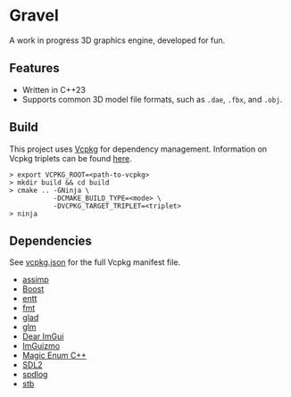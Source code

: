 # Gravel

A work in progress 3D graphics engine, developed for fun.

## Features

* Written in C++23
* Supports common 3D model file formats, such as `.dae`, `.fbx`, and `.obj`.

## Build

This project uses [Vcpkg](https://github.com/microsoft/vcpkg) for dependency management.
Information on Vcpkg triplets can be found [here](https://github.com/microsoft/vcpkg/docs/users/triplets.md).

```
> export VCPKG_ROOT=<path-to-vcpkg>
> mkdir build && cd build
> cmake .. -GNinja \
           -DCMAKE_BUILD_TYPE=<mode> \
           -DVCPKG_TARGET_TRIPLET=<triplet>
> ninja
```

## Dependencies

See [vcpkg.json](vcpkg.json) for the full Vcpkg manifest file.

* [assimp](https://github.com/assimp/assimp)
* [Boost](https://www.boost.org/)
* [entt](https://github.com/skypjack/entt)
* [fmt](https://github.com/fmtlib/fmt)
* [glad](https://github.com/Dav1dde/glad)
* [glm](https://github.com/g-truc/glm)
* [Dear ImGui](https://github.com/ocornut/imgui)
* [ImGuizmo](https://github.com/CedricGuillemet/ImGuizmo)
* [Magic Enum C++](https://github.com/Neargye/magic_enum)
* [SDL2](https://github.com/libsdl-org/SDL)
* [spdlog](https://github.com/gabime/spdlog)
* [stb](https://github.com/nothings/stb)
